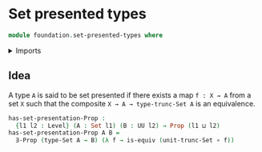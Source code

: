 # Set presented types

```agda
module foundation.set-presented-types where
```

<details><summary>Imports</summary>

```agda
open import foundation.existential-quantification
open import foundation.set-truncations
open import foundation.universe-levels

open import foundation-core.equivalences
open import foundation-core.function-types
open import foundation-core.propositions
open import foundation-core.sets
```

</details>

## Idea

A type `A` is said to be set presented if there exists a map `f : X → A` from a
set `X` such that the composite `X → A → type-trunc-Set A` is an equivalence.

```agda
has-set-presentation-Prop :
  {l1 l2 : Level} (A : Set l1) (B : UU l2) → Prop (l1 ⊔ l2)
has-set-presentation-Prop A B =
  ∃-Prop (type-Set A → B) (λ f → is-equiv (unit-trunc-Set ∘ f))
```
